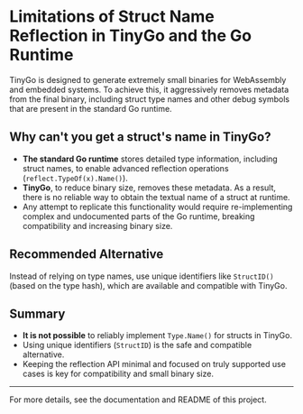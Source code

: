 # Limitations of Struct Name Reflection in TinyGo and the Go Runtime

TinyGo is designed to generate extremely small binaries for WebAssembly and embedded systems. To achieve this, it aggressively removes metadata from the final binary, including struct type names and other debug symbols that are present in the standard Go runtime.

## Why can't you get a struct's name in TinyGo?

- **The standard Go runtime** stores detailed type information, including struct names, to enable advanced reflection operations (`reflect.TypeOf(x).Name()`).
- **TinyGo**, to reduce binary size, removes these metadata. As a result, there is no reliable way to obtain the textual name of a struct at runtime.
- Any attempt to replicate this functionality would require re-implementing complex and undocumented parts of the Go runtime, breaking compatibility and increasing binary size.

## Recommended Alternative

Instead of relying on type names, use unique identifiers like `StructID()` (based on the type hash), which are available and compatible with TinyGo.

## Summary

- **It is not possible** to reliably implement `Type.Name()` for structs in TinyGo.
- Using unique identifiers (`StructID`) is the safe and compatible alternative.
- Keeping the reflection API minimal and focused on truly supported use cases is key for compatibility and small binary size.

---

For more details, see the documentation and README of this project.
